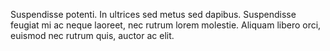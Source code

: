 Suspendisse potenti. In ultrices sed metus sed dapibus. Suspendisse feugiat mi ac neque laoreet, nec rutrum lorem molestie. Aliquam libero orci, euismod nec rutrum quis, auctor ac elit. 